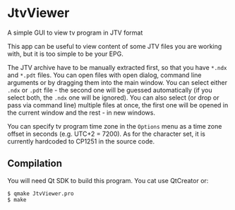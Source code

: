# JtvViewer
A simple GUI to view tv program in JTV format

This app can be useful to view content of some JTV files you are working with, but it is too simple
to be your EPG.

The JTV archive have to be manually extracted first, so that you have `*.ndx` and `*.pdt` files.
You can open files with open dialog, command line arguments or by dragging them into the main
window. You can select either `.ndx` or `.pdt` file - the second one will be guessed automatically
(if you select both, the `.ndx` one will be ignored). You can also select (or drop or pass via
command line) multiple files at once, the first one will be opened in the current window and the
rest - in new windows.

You can specify tv program time zone in the `Options` menu as a time zone offset in seconds (e.g.
UTC+2 = 7200). As for the character set, it is currently hardcoded to CP1251 in the source code.

## Compilation

You will need Qt SDK to build this program. You cat use QtCreator or:

    $ qmake JtvViewer.pro
    $ make
